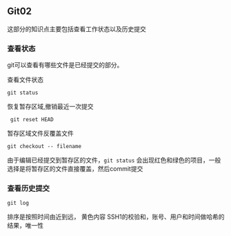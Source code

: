 ## Git02 ##

这部分的知识点主要包括查看工作状态以及历史提交

### 查看状态 ###

git可以查看有哪些文件是已经提交的部分。

查看文件状态

`git status`

恢复暂存区域,撤销最近一次提交

` git reset HEAD`

暂存区域文件反覆盖文件

`git checkout -- filename`

由于编辑已经提交到暂存区的文件，`git status` 会出现红色和绿色的项目，一般选择是将暂存区的文件直接覆盖，然后commit提交

### 查看历史提交 ###

`git log`

排序是按照时间由近到远，
黄色内容 SSH1的校验和，账号、用户和时间做哈希的结果，唯一性
